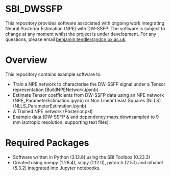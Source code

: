 # SBI_DWSSFP

This repository provides software associated with ongoing work integrating Neural Posterior Estimation (NPE) with DW-SSFP. The software is subject to change at any moment whilst the project is under development. For any questions, please email benjamin.tendler@ndcn.ox.ac.uk.

# Overview
This repository contains example software to:
- Train a NPE network to characterise the DW-SSFP signal under a Tensor representation (BuildNPENetwork.ipynb)
- Estimate Tensor coefficients from DW-SSFP data using an NPE network (NPE_ParameterEstimation.ipynb) or Non Linear Least Squares (NLLS) (NLLS_ParameterEstimation.ipynb)
- A Trained NPE network (Posterior.pkl)
- Example data (DW-SSFP & and dependency maps downsampled to 9 mm isotropic resolution; supporting text files).

# Required Packages
- Software written in Python (3.12.8) using the SBI Toolbox (0.23.3)
- Created using numpy (1.26.4), scipy (1.12.0), pytorch (2.5.1) and nibabel (5.3.2) integrated into Jupyter notebooks.
